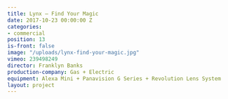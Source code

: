 ```yaml
---
title: Lynx — Find Your Magic
date: 2017-10-23 00:00:00 Z
categories:
- commercial
position: 13
is-front: false
image: "/uploads/lynx-find-your-magic.jpg"
vimeo: 239498249
director: Franklyn Banks
production-company: Gas + Electric
equipment: Alexa Mini + Panavision G Series + Revolution Lens System
layout: project
---
```


